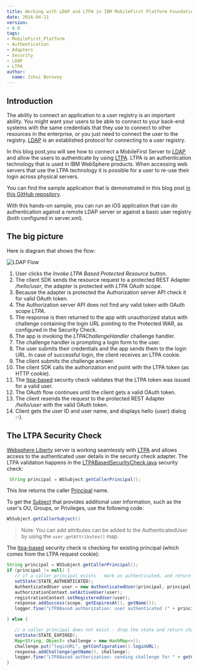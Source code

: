 ```yaml
---
title: Working with LDAP and LTPA in IBM MobileFirst Platform Foundation 8.0 Beta
date: 2016-04-21
version:
- 8.0
tags:
- MobileFirst_Platform
- Authentication
- Adapters
- Security
- LDAP
- LTPA
author:
  name: Ishai Borovoy
---
```

## Introduction
The ability to connect an application to a user registry is an important ability. You might want your users to be able to connect to your back-end systems with the same credentials that they use to connect to other resources in the enterprise, or you just need to connect the user to the registry. [LDAP](https://www.wikiwand.com/en/Lightweight_Directory_Access_Protocol) is an established protocol for connecting to a user registry.

In this blog post,you will see how to connect a MobileFirst Server to [LDAP](https://www.wikiwand.com/en/Lightweight_Directory_Access_Protocol) and allow the users to authenticate by using [LTPA](https://www.wikiwand.com/en/IBM_Lightweight_Third-Party_Authentication). LTPA is an authentication technology that is used in IBM WebSphere products. When accessing web servers that use the LTPA technology it is possible for a user to re-use their login across physical servers.

You can find the sample application that is demonstrated in this blog post [in this GitHub repository](https://github.com/mfpdev/mfp-advanced-adapters-samples/tree/development/custom-security-checks/ltpa-sample).

With this hands-on sample, you can run an iOS application that can do authentication against a remote LDAP server or against a basic user registry (both configured in server.xml).

## The big picture
Here is diagram that shows the flow:  

![LDAP Flow]({{site.baseurl}}/assets/blog/2016-04-21-using-ldap-as-user-registry/LDAP.png)  

1. User clicks the *Invoke LTPA Based Protected Resource* button.   
2. The client SDK sends the resource request to a protected REST Adapter */hello/user*, the adapter is protected with *LTPA* OAuth scope.  
3. Because the adapter is protected the Authorization server API check it for valid OAuth token.  
4. The Authorization server API does not find any valid token with OAuth scope *LTPA*.  
5. The response is then returned to the app with unauthorized status with challenge containing the login URL pointing to the Protected WAR, as configured in the Security Check.  
6. The app is invoking the *LTPAChallengeHandler* challenge handler.  
7. The challenge handler is prompting a login form to the user.  
8. The user submits their credentials and the app sends them to the login URL. In case of successful login, the client receives an LTPA cookie.
9. The client submits the challenge answer.
10. The client SDK calls the authorization end point with the LTPA token (as HTTP cookie).
11. The [ltpa-based](https://github.com/mfpdev/mfp-advanced-adapters-samples/tree/development/custom-security-checks/ltpa-sample/ltpa-based) security check validates that the LTPA token was issued for a valid user.  
12. The OAuth flow continues until the client gets a valid OAuth token.  
13. The client resends the request to the protected REST Adapter */hello/user* with the valid OAuth token.
14. Client gets the user ID and user name, and displays hello {user} dialog :-).

## The LTPA Security Check
[Websphere Liberty](https://developer.ibm.com/wasdev/websphere-liberty/) server is working seamlessly with [LTPA](https://www.wikiwand.com/en/IBM_Lightweight_Third-Party_Authentication) and allows access to the authenticated user details in the security check adapter.  The LTPA validation happens in the [LTPABasedSecurityCheck.java](https://github.com/mfpdev/mfp-advanced-adapters-samples/blob/development/custom-security-checks/ltpa-sample/ltpa-based/src/main/java/net/mfpdev/sample/ltpa/LTPABasedSecurityCheck.java) security check:

```java
 String principal = WSSubject.getCallerPrincipal();
```

This line returns the caller [Principal](https://docs.oracle.com/javase/7/docs/api/java/security/Principal.html) name.

To get the [Subject](https://docs.oracle.com/javase/7/docs/api/javax/security/auth/Subject.html) that provides additional user information, such as the user's OU, Groups, or Privileges, use the following code:

```java
WSSubject.getCallerSubject()
```

> Note: You can add attributes can be added to the AuthenticatedUser by using the `user.getAttributes()` map.

The [ltpa-based](https://github.com/mfpdev/mfp-advanced-adapters-samples/tree/development/custom-security-checks/ltpa-sample/ltpa-based) security check is checking for existing principal (which comes from the LTPA request cookie):

```java
String principal = WSSubject.getCallerPrincipal();
if (principal != null) {
   // if a caller principal exists - mark as authenticated, and return success
   setState(STATE_AUTHENTICATED);
   AuthenticatedUser user = new AuthenticatedUser(principal, principal, getName());
   authorizationContext.setActiveUser(user);
   registrationContext.setRegisteredUser(user);
   response.addSuccess(scope, getExpiresAt(), getName());
   logger.fine("LTPABased authorization: user authenticated (" + principal + ")");

} else {

   // a caller principal does not exist - drop the state and return challenge
   setState(STATE_EXPIRED);
   Map<String, Object> challenge = new HashMap<>();
   challenge.put("loginURL", getConfiguration().loginURL);
   response.addChallenge(getName(), challenge);
   logger.fine("LTPABased authorization: sending challenge for " + getConfiguration().loginURL);
}
```
